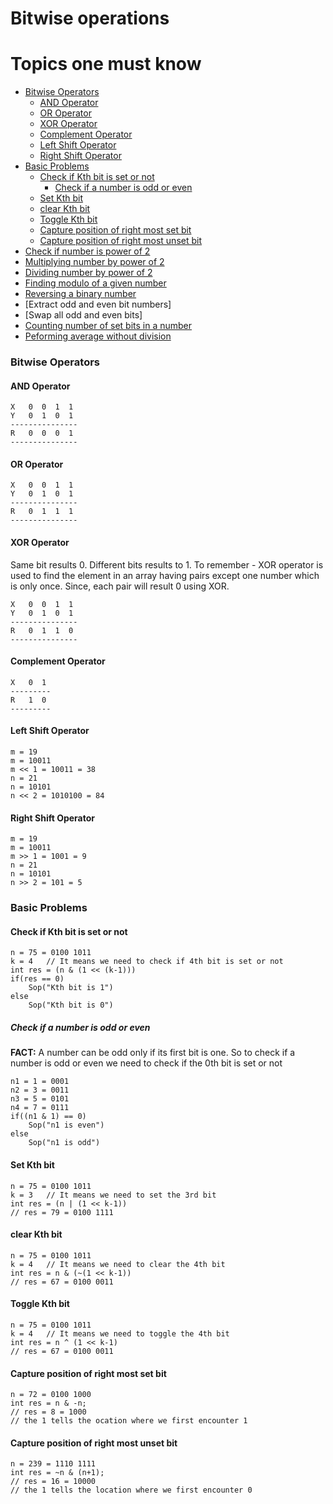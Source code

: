 # Bitwise operations
Topics one must know
=====================
- [Bitwise Operators](#bitwise-operators)
    - [AND Operator](#and-operator)
    - [OR Operator](#or-operator)
    - [XOR Operator](#xor-operator)
    - [Complement Operator](#complement-operator)
    - [Left Shift Operator](#left-shift-operator)
    - [Right Shift Operator](#right-shift-operator)
- [Basic Problems](#basic-problems)
    - [Check if Kth bit is set or not](#check-if-kth-bit-is-set-or-not)
        - [Check if a number is odd or even](#check-if-a-number-is-odd-or-even)
    - [Set Kth bit](#set-kth-bit)
    - [clear Kth bit](#clear-kth-bit)
    - [Toggle Kth bit](#toggle-kth-bit)
    - [Capture position of right most set bit](#capture-position-of-right-most-set-bit)
    - [Capture position of right most unset bit](#capture-position-of-right-most-unset-bit)
- [Check if number is power of 2](#check-if-number-is-power-of-2)
- [Multiplying number by power of 2](#multiplying-number-by-power-of-2)
- [Dividing number by power of 2](#dividing-number-by-power-of-2)
- [Finding modulo of a given number](#finding-modulo-of-given-number)
- [Reversing a binary number](#reversing-a-binary-number)
- [Extract odd and even bit numbers]
- [Swap all odd and even bits]
- [Counting number of set bits in a number](#counting-number-of-set-bits-in-a-number)
- [Peforming average without division](#performing-average-without-divison)

### Bitwise Operators
#### AND Operator
```
X   0  0  1  1
Y   0  1  0  1
---------------
R   0  0  0  1
---------------
```

#### OR Operator
```
X   0  0  1  1
Y   0  1  0  1
---------------
R   0  1  1  1
---------------
```

#### XOR Operator
Same bit results 0.
Different bits results to 1.
To remember - XOR operator is used to find the element in an array having pairs except one number which is only once. Since, each pair will result 0 using XOR.
```
X   0  0  1  1
Y   0  1  0  1
---------------
R   0  1  1  0
---------------
```
#### Complement Operator
```
X   0  1
---------
R   1  0
---------
```
#### Left Shift Operator
```
m = 19
m = 10011
m << 1 = 10011 = 38
n = 21
n = 10101
n << 2 = 1010100 = 84
```
#### Right Shift Operator
```
m = 19
m = 10011
m >> 1 = 1001 = 9
n = 21
n = 10101
n >> 2 = 101 = 5
```
### Basic Problems
#### Check if Kth bit is set or not
```
n = 75 = 0100 1011
k = 4   // It means we need to check if 4th bit is set or not
int res = (n & (1 << (k-1)))
if(res == 0)
    Sop("Kth bit is 1")
else
    Sop("Kth bit is 0")
```
##### Check if a number is odd or even
**FACT:** A number can be odd only if its first bit is one.
So to check if a number is odd or even we need to check if the 0th bit is set or not
```
n1 = 1 = 0001
n2 = 3 = 0011
n3 = 5 = 0101
n4 = 7 = 0111
if((n1 & 1) == 0)
    Sop("n1 is even")
else
    Sop("n1 is odd")
``` 
#### Set Kth bit
```
n = 75 = 0100 1011
k = 3   // It means we need to set the 3rd bit
int res = (n | (1 << k-1))
// res = 79 = 0100 1111
```
#### clear Kth bit
```
n = 75 = 0100 1011
k = 4   // It means we need to clear the 4th bit
int res = n & (~(1 << k-1))
// res = 67 = 0100 0011
```
#### Toggle Kth bit
```
n = 75 = 0100 1011
k = 4   // It means we need to toggle the 4th bit
int res = n ^ (1 << k-1)
// res = 67 = 0100 0011
```
#### Capture position of right most set bit
```
n = 72 = 0100 1000
int res = n & -n;
// res = 8 = 1000 
// the 1 tells the ocation where we first encounter 1
```
#### Capture position of right most unset bit
```
n = 239 = 1110 1111
int res = ~n & (n+1);
// res = 16 = 10000
// the 1 tells the location where we first encounter 0
```
